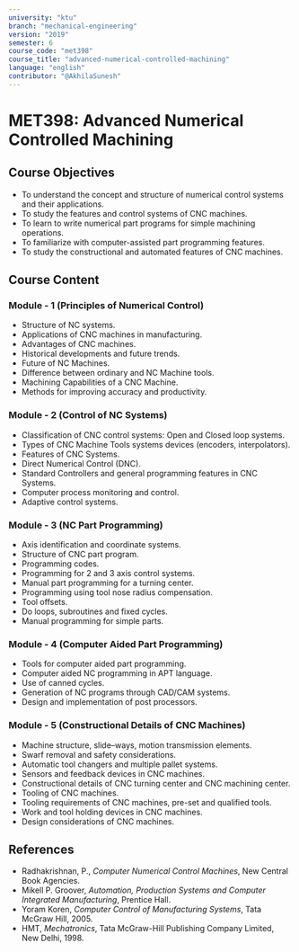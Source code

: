 ```yaml
---
university: "ktu"
branch: "mechanical-engineering"
version: "2019"
semester: 6
course_code: "met398"
course_title: "advanced-numerical-controlled-machining"
language: "english"
contributor: "@AkhilaSunesh"
---
```


# MET398: Advanced Numerical Controlled Machining

## Course Objectives

* To understand the concept and structure of numerical control systems and their applications.  
* To study the features and control systems of CNC machines.  
* To learn to write numerical part programs for simple machining operations.  
* To familiarize with computer-assisted part programming features.  
* To study the constructional and automated features of CNC machines.  

## Course Content

### Module - 1 (Principles of Numerical Control)
* Structure of NC systems.  
* Applications of CNC machines in manufacturing.  
* Advantages of CNC machines.  
* Historical developments and future trends.  
* Future of NC Machines.  
* Difference between ordinary and NC Machine tools.  
* Machining Capabilities of a CNC Machine.  
* Methods for improving accuracy and productivity.  

### Module - 2 (Control of NC Systems)
* Classification of CNC control systems: Open and Closed loop systems.  
* Types of CNC Machine Tools systems devices (encoders, interpolators).  
* Features of CNC Systems.  
* Direct Numerical Control (DNC).  
* Standard Controllers and general programming features in CNC Systems.  
* Computer process monitoring and control.  
* Adaptive control systems.  

### Module - 3 (NC Part Programming)
* Axis identification and coordinate systems.  
* Structure of CNC part program.  
* Programming codes.  
* Programming for 2 and 3 axis control systems.  
* Manual part programming for a turning center.  
* Programming using tool nose radius compensation.  
* Tool offsets.  
* Do loops, subroutines and fixed cycles.  
* Manual programming for simple parts.  

### Module - 4 (Computer Aided Part Programming)
* Tools for computer aided part programming.  
* Computer aided NC programming in APT language.  
* Use of canned cycles.  
* Generation of NC programs through CAD/CAM systems.  
* Design and implementation of post processors.  

### Module - 5 (Constructional Details of CNC Machines)
* Machine structure, slide–ways, motion transmission elements.  
* Swarf removal and safety considerations.  
* Automatic tool changers and multiple pallet systems.  
* Sensors and feedback devices in CNC machines.  
* Constructional details of CNC turning center and CNC machining center.  
* Tooling of CNC machines.  
* Tooling requirements of CNC machines, pre-set and qualified tools.  
* Work and tool holding devices in CNC machines.  
* Design considerations of CNC machines.  

## References

* Radhakrishnan, P., *Computer Numerical Control Machines*, New Central Book Agencies.  
* Mikell P. Groover, *Automation, Production Systems and Computer Integrated Manufacturing*, Prentice Hall.  
* Yoram Koren, *Computer Control of Manufacturing Systems*, Tata McGraw Hill, 2005.  
* HMT, *Mechatronics*, Tata McGraw-Hill Publishing Company Limited, New Delhi, 1998.  
